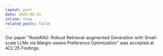 ```yaml
---
layout: post
date: 2025-05-15
inline: true
related_posts: false
---
```


Our paper "RoseRAG: Robust Retrieval-augmented Generation with Small-scale LLMs via Margin-aware Preference Optimization" was accepted at ACL'25 Findings.